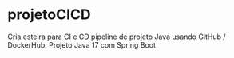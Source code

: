 # projetoCICD

Cria esteira para CI e CD pipeline de projeto Java usando GitHub / DockerHub. 
Projeto Java 17 com Spring Boot
